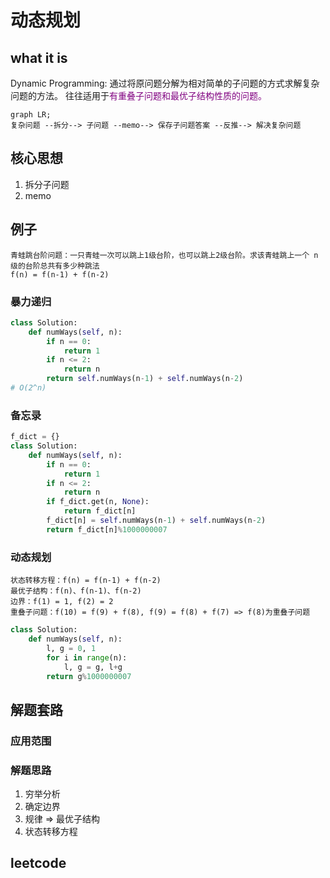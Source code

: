 
# 动态规划
## what it is
Dynamic Programming: 通过将原问题分解为相对简单的子问题的方式求解复杂问题的方法。
往往适用于<font color="purple">有重叠子问题和最优子结构性质的问题。</font>

```mermaid
graph LR;
复杂问题 --拆分--> 子问题 --memo--> 保存子问题答案 --反推--> 解决复杂问题
```
## 核心思想
1. 拆分子问题
2. memo
## 例子
    青蛙跳台阶问题：一只青蛙一次可以跳上1级台阶，也可以跳上2级台阶。求该青蛙跳上一个 n 级的台阶总共有多少种跳法
    f(n) = f(n-1) + f(n-2)
### 暴力递归
```python
class Solution:
    def numWays(self, n):
        if n == 0:
            return 1
        if n <= 2:
            return n
        return self.numWays(n-1) + self.numWays(n-2)
# O(2^n)
```
### 备忘录
```python
f_dict = {}
class Solution:
    def numWays(self, n):
        if n == 0:
            return 1
        if n <= 2:
            return n
        if f_dict.get(n, None):
            return f_dict[n]
        f_dict[n] = self.numWays(n-1) + self.numWays(n-2)
        return f_dict[n]%1000000007
```
### 动态规划
    状态转移方程：f(n) = f(n-1) + f(n-2)
    最优子结构：f(n)、f(n-1)、f(n-2)
    边界：f(1) = 1, f(2) = 2
    重叠子问题：f(10) = f(9) + f(8), f(9) = f(8) + f(7) => f(8)为重叠子问题
```python
class Solution:
    def numWays(self, n):
        l, g = 0, 1
        for i in range(n):
            l, g = g, l+g
        return g%1000000007
```
## 解题套路
### 应用范围
### 解题思路
1. 穷举分析
2. 确定边界
3. 规律 => 最优子结构
4. 状态转移方程
## leetcode